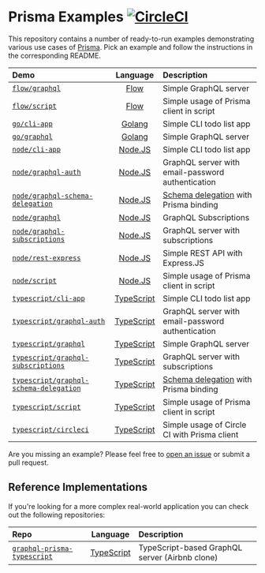 # Prisma Examples [![CircleCI](https://circleci.com/gh/prisma/prisma-examples.svg?style=shield)](https://circleci.com/gh/prisma/prisma-examples)

This repository contains a number of ready-to-run examples demonstrating various use cases of [Prisma](https://www.prisma.io). Pick an example and follow the instructions in the corresponding README.

<!-- Please keep the absolute URLs so it's easier to copy&paste to prisma/prisma/README.md  -->

| Demo | Language | Description |
|:------|:----------:|:-------------|
| [`flow/graphql`](https://github.com/prisma/prisma-examples/tree/master/flow/graphql) | [Flow](https://flow.org/) | Simple GraphQL server |
| [`flow/script`](https://github.com/prisma/prisma-examples/tree/master/flow/script) | [Flow](https://flow.org/) | Simple usage of Prisma client in script |
| [`go/cli-app`](https://github.com/prisma/prisma-examples/tree/master/go/cli-app) | [Golang](https://en.wikipedia.org/wiki/Go_(programming_language)) | Simple CLI todo list app |
| [`go/graphql`](https://github.com/prisma/prisma-examples/tree/master/go/graphql) | [Golang](https://en.wikipedia.org/wiki/Go_(programming_language)) | Simple GraphQL server |
| [`node/cli-app`](https://github.com/prisma/prisma-examples/tree/master/node/cli-app) | [Node.JS](https://nodejs.org/en/) | Simple CLI todo list app |
| [`node/graphql-auth`](https://github.com/prisma/prisma-examples/tree/master/node/graphql-auth) |  [Node.JS](https://nodejs.org/en/) | GraphQL server with email-password authentication |
| [`node/graphql-schema-delegation`](https://github.com/prisma/prisma-examples/tree/master/node/graphql-schema-delegation) | [Node.JS](https://nodejs.org/en/) | [Schema delegation](https://www.prisma.io/blog/graphql-schema-stitching-explained-schema-delegation-4c6caf468405/) with Prisma binding |
| [`node/graphql`](https://github.com/prisma/prisma-examples/tree/master/node/graphql) |  [Node.JS](https://nodejs.org/en/) | GraphQL Subscriptions |
| [`node/graphql-subscriptions`](https://github.com/prisma/prisma-examples/tree/master/node/graphql-subscriptions) | [Node.JS](https://nodejs.org/en/) | GraphQL server with subscriptions |
| [`node/rest-express`](https://github.com/prisma/prisma-examples/tree/master/node/rest-express) | [Node.JS](https://nodejs.org/en/) | Simple REST API with Express.JS |
| [`node/script`](https://github.com/prisma/prisma-examples/tree/master/node/script) | [Node.JS](https://nodejs.org/en/) | Simple usage of Prisma client in script |
| [`typescript/cli-app`](https://github.com/prisma/prisma-examples/tree/master/typescript/cli-app) | [TypeScript](https://www.typescriptlang.org/) | Simple CLI todo list app |
| [`typescript/graphql-auth`](https://github.com/prisma/prisma-examples/tree/master/typescript/graphql-auth) | [TypeScript](https://www.typescriptlang.org/) | GraphQL server with email-password authentication |
| [`typescript/graphql`](https://github.com/prisma/prisma-examples/tree/master/typescript/graphql) | [TypeScript](https://www.typescriptlang.org/) | Simple GraphQL server |
| [`typescript/graphql-subscriptions`](https://github.com/prisma/prisma-examples/tree/master/typescript/graphql-subscriptions) | [TypeScript](https://www.typescriptlang.org/) | GraphQL server with subscriptions |
| [`typescript/graphql-schema-delegation`](https://github.com/prisma/prisma-examples/tree/master/typescript/graphql-schema-delegation) | [TypeScript](https://www.typescriptlang.org/) | [Schema delegation](https://www.prisma.io/blog/graphql-schema-stitching-explained-schema-delegation-4c6caf468405/) with Prisma binding |
| [`typescript/script`](https://github.com/prisma/prisma-examples/tree/master/typescript/script) | [TypeScript](https://www.typescriptlang.org/) | Simple usage of Prisma client in script |
| [`typescript/circleci`](https://github.com/prisma/prisma-examples/tree/master/typescript/circleci) | [TypeScript](https://www.typescriptlang.org/) | Simple usage of Circle CI with Prisma client |

Are you missing an example? Please feel free to [open an issue](https://github.com/prisma/prisma-examples/issues/new) or submit a pull request.

## Reference Implementations

If you're looking for a more complex real-world application you can check out the following repositories:

| Repo | Language | Description |
|:-----|:--------:|:-------------|
| [`graphql-prisma-typescript`](https://github.com/prisma/graphql-prisma-typescript) | [TypeScript](https://www.typescriptlang.org/) | TypeScript-based GraphQL server (Airbnb clone)  |